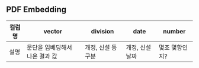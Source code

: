## PDF Embedding


| 컬럼명 | vector                         | division           | date            | number         |
| ------ | ------------------------------ | ------------------ | --------------- | -------------- |
| 설명   | 문단을 임베딩해서 나온 결과 값 | 개정, 신설 등 구분 | 개정, 신설 날짜 | 몇조 몇항인지? |
